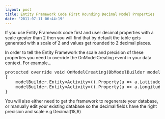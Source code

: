 ```yaml
---
layout: post
title: Entity Framework Code First Rounding Decimal Model Properties
date: '2011-07-11 06:44:19'
---
```


If you use Entity Framework code first and user decimal properties with a scale greater than 2 then you will find that by default the table gets generated with a scale of 2 and values get rounded to 2 decimal places.

In order to tell the Entity Framework the scale and precision of these properties you need to override the OnModelCreating event in your data context. For example...

<pre class="brush: csharp; toolbar: false;">
protected override void OnModelCreating(DbModelBuilder modelBuilder)
{
    modelBuilder.Entity&lt;Activity&gt;().Property(a => a.Latitude).HasPrecision(18, 9);
    modelBuilder.Entity&lt;Activity&gt;().Property(a => a.Longitude).HasPrecision(18, 9);
}
</pre>

You will also either need to get the framework to regenerate your database, or manually edit your existing database so the decimal fields have the right precision and scale e.g Decimal(18,9)